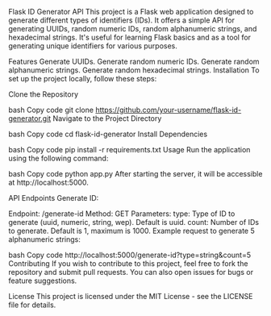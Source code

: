 Flask ID Generator API
This project is a Flask web application designed to generate different types of identifiers (IDs). It offers a simple API for generating UUIDs, random numeric IDs, random alphanumeric strings, and hexadecimal strings. It's useful for learning Flask basics and as a tool for generating unique identifiers for various purposes.

Features
Generate UUIDs.
Generate random numeric IDs.
Generate random alphanumeric strings.
Generate random hexadecimal strings.
Installation
To set up the project locally, follow these steps:

Clone the Repository

bash
Copy code
git clone https://github.com/your-username/flask-id-generator.git
Navigate to the Project Directory

bash
Copy code
cd flask-id-generator
Install Dependencies

bash
Copy code
pip install -r requirements.txt
Usage
Run the application using the following command:

bash
Copy code
python app.py
After starting the server, it will be accessible at http://localhost:5000.

API Endpoints
Generate ID:

Endpoint: /generate-id
Method: GET
Parameters:
type: Type of ID to generate (uuid, numeric, string, wep). Default is uuid.
count: Number of IDs to generate. Default is 1, maximum is 1000.
Example request to generate 5 alphanumeric strings:

bash
Copy code
http://localhost:5000/generate-id?type=string&count=5
Contributing
If you wish to contribute to this project, feel free to fork the repository and submit pull requests. You can also open issues for bugs or feature suggestions.

License
This project is licensed under the MIT License - see the LICENSE file for details.